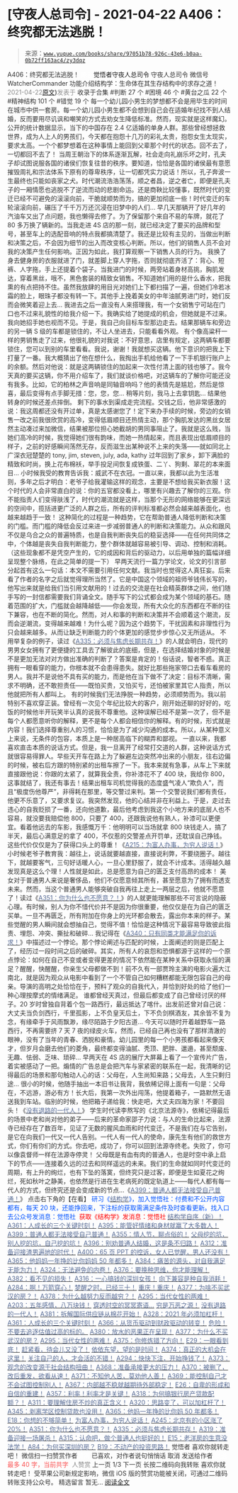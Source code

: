 # [守夜人总司令] - 2021-04-22 A406：终究都无法逃脱！

> 来源：[`www.yuque.com/books/share/97051b78-926c-43e6-b0aa-0b72ff163ac4/zy3dqz`](https://www.yuque.com/books/share/97051b78-926c-43e6-b0aa-0b72ff163ac4/zy3dqz)

<ne-p id="520f42f3293818f927861ebbd5b15da4_p_0" data-lake-id="520f42f3293818f927861ebbd5b15da4_p_0"><ne-text id="u873185f5" style="color: rgb(51, 51, 51);">A406：终究都无法逃脱！</ne-text></ne-p> <ne-p id="37d213c2a8c5d853be2cdd88e5767eb0" data-lake-id="37d213c2a8c5d853be2cdd88e5767eb0"><ne-text id="u21024fb1" ne-fontsize="12" style="color: rgb(255, 255, 255);">原创</ne-text><ne-text id="ue622718e" ne-fontsize="14">觉悟者</ne-text><ne-text id="u471e0181" ne-fontsize="14">守夜人总司令</ne-text></ne-p> <ne-p id="fca67ddd092f297aeaaca0efad5b6e55" data-lake-id="fca67ddd092f297aeaaca0efad5b6e55"><ne-text id="u1acc98cc" ne-fontsize="14" ne-bold="true" style="color: rgb(51, 51, 51);">守夜人总司令</ne-text></ne-p> <ne-p id="65e3e0d8fc82833f2b26d4b59eeca772" data-lake-id="65e3e0d8fc82833f2b26d4b59eeca772"><ne-text id="u5bf154cf" ne-fontsize="14" style="color: rgb(51, 51, 51);">微信号</ne-text><ne-text id="ue3e19795" ne-fontsize="14" style="color: rgb(51, 51, 51);">WatcherCommander</ne-text></ne-p> <ne-p id="af30bbe35516a19f94734723b46bcb1a" data-lake-id="af30bbe35516a19f94734723b46bcb1a"><ne-text id="ub55a317c" ne-fontsize="14" style="color: rgb(51, 51, 51);">功能介绍</ne-text><ne-text id="u68348884" ne-fontsize="14" style="color: rgb(51, 51, 51);">结构学：生命体在其生存结构中的求存之道！</ne-text></ne-p> <ne-p id="f3a098fcef59982e088dea21a1b4a394" data-lake-id="f3a098fcef59982e088dea21a1b4a394"><ne-text id="u6372ddd9" style="color: rgb(140, 140, 140);">2021-04-22</ne-text>[<ne-text id="ufa94e514" ne-fontsize="14">原文</ne-text>](https://mp.weixin.qq.com/s?__biz=MzAxNDk1NjI2Mw==&mid=2247486637&idx=1&sn=b039f9b804c1c7a9ff0c690b5f0f5815&chksm=9b8a2f25acfda63339e1d8f8e91d9fcb740e8140576bd6a4a23aea0d031bfc7d207455a5446d#rd))<ne-text id="u04f0f62f" ne-fontsize="14" style="color: rgb(140, 140, 140);">发表于</ne-text></ne-p> <ne-p id="525dbec68562de077e336fe59c2e9376" data-lake-id="525dbec68562de077e336fe59c2e9376"><ne-text id="u46e42d10" style="color: rgb(51, 51, 51);">收录于合集</ne-text></ne-p> <ne-p id="8c7f12666e095d8750d115d0eb31a1ee" data-lake-id="8c7f12666e095d8750d115d0eb31a1ee"><ne-text id="ue0ba1de4" style="color: rgb(51, 51, 51);">#判断 27 个</ne-text></ne-p> <ne-p id="9e7d5c15b40c733fae4f2675c0f6395b" data-lake-id="9e7d5c15b40c733fae4f2675c0f6395b"><ne-text id="u3669ff10" style="color: rgb(51, 51, 51);">#困境 46 个</ne-text></ne-p> <ne-p id="8825dc7898d8b6916a4c18535698840b" data-lake-id="8825dc7898d8b6916a4c18535698840b"><ne-text id="uef344011" style="color: rgb(51, 51, 51);">#黄台之瓜 22 个</ne-text></ne-p> <ne-p id="00f43a07b753708ebebbad29d44d24d0" data-lake-id="00f43a07b753708ebebbad29d44d24d0"><ne-text id="ua66bf9cc" style="color: rgb(51, 51, 51);">#精神结构 101 个</ne-text></ne-p> <ne-p id="c15720140148fa5a9304dde0cc65b0ec" data-lake-id="c15720140148fa5a9304dde0cc65b0ec"><ne-text id="u47a03d31" style="color: rgb(51, 51, 51);">#错觉 19 个</ne-text></ne-p> <ne-p id="12c0d44d3c14cc0e0b92c133c46d0ef2" data-lake-id="12c0d44d3c14cc0e0b92c133c46d0ef2"><ne-text id="ua9e2d3ac" style="color: rgb(51, 51, 51);">每一个幼儿园小男生的梦想都不会是用毕生的时间在城市中供一套房。每一个幼儿园小男生都不会想到自己会在适婚年纪找不到人结婚，反而要用尽讥讽和嘲笑的方式去劝女生降低标准。然而，现实就是这样魔幻。公开的统计数据显示，当下的中国存在 2.4 亿适婚的单身人群。那些曾经想拯救世界，成为人上人的男孩们，今天都在抱怨十几万的彩礼太贵，抱怨女生太现实，要求太高。一个个都梦想着在这种事情上能回到父辈那个时代的状态。回不去了，一切都回不去了！</ne-text></ne-p> <ne-p id="e6b7a217c881ed7253e35e446585419e" data-lake-id="e6b7a217c881ed7253e35e446585419e"><ne-text id="ubb3d1a51" style="color: rgb(51, 51, 51);">当周王朝治下的体系逐渐瓦解，社会走向礼崩乐坏之时，孔夫子却试图说服各国的诸侯们恢复往昔的秩序。要知道，恰恰是各国的诸侯最有意愿摧毁周礼和宗法体系下原有的尊卑秩序，让一切都凭实力说话！所以，孔子奔波一生最终也只能如丧家之犬。时代潮流浩浩荡荡，顺之者昌，逆之者亡，即便是孔夫子的一厢情愿也逃脱不了逆流而动的悲剧命运。还是商鞅比较懂事，既然时代的变迁已经不可避免的滚滚向前，干脆就顺势而为，搞的更加彻底一些！时代变迁的车轮滚滚向前，碾压了千千万万还沉浸在旧梦中的人们…</ne-text></ne-p> <ne-p id="a2c335b103c210bcc784a1386c1677df" data-lake-id="a2c335b103c210bcc784a1386c1677df"><ne-text id="u177775c2" style="color: rgb(51, 51, 51);">早几天那辆开了好几年的汽油车又出了点问题，我也懒得去修了。为了保留那个来自不易的车牌，就花了 80 多万换了辆新的。当我走进 4S 店的那一刻，就已经决定了要买的品牌和型号，甚至车上的选配音响的特点我都搞清楚了。我还是比较有主见的，当做出判断和决策之后，不会因为细节的出入而改变核心判断。所以，他们的销售人员不会对我的决策产生任何影响。正因为如此，我打算观察一下销售人员的行为。</ne-text></ne-p> <ne-p id="960839c33fa7a7731d051c6d16bf0e27" data-lake-id="960839c33fa7a7731d051c6d16bf0e27"><ne-text id="ud0c0ea56" style="color: rgb(51, 51, 51);">我换了身去健身房的衣服就进了门，就差脚上穿人字拖，否则就彻底齐活了：背心、短裤、人字拖，手上还提着个袋子。当我进门的时候，两旁站着身材高挑，胸肌发达，穿着黑丝，哦不，黑色套装的精致女销售。不知道她们用的是什么香水，把我熏的有点把持不住。虽然我放肆的用目光对她们上下都扫描了一遍，但她们冷若冰霜的脸上，眼珠子都没有转一下。其他手上挽着美女的中年油腻男进门时，她们反而会微笑着迎上去…</ne-text></ne-p> <ne-p id="e2d780b7c16d7b56d229fb58bf24c8b5" data-lake-id="e2d780b7c16d7b56d229fb58bf24c8b5"><ne-text id="u34175d45" style="color: rgb(51, 51, 51);">我进去之后一直没有人来搭理我，有一个女销售宁可站在门口也不过来礼貌性的给我介绍一下。我确实给了她提成的机会，但她就是不过来。我向她招手她也视而不见。于是，我自己向目标车型那边走去。结果那辆车和旁边的另一辆 S 级的车都是锁住的，不让人坐进去，只能看看外观。</ne-text></ne-p> <ne-p id="7852cef67bd6956f4c8e71fa5b5807de" data-lake-id="7852cef67bd6956f4c8e71fa5b5807de"><ne-text id="u575832bd" style="color: rgb(51, 51, 51);">有个像高粱秆一样的男销售走了过来，他很礼貌的对我说：不好意思，店里有规定，这两辆车都要锁住，您可以到别的车里看看。我说，谢谢！我就想买这辆。他下意识的把我上下打量了一番。我大概猜出了他在想什么，我掏出手机给他看了一下手机银行账户上的余额。然后对他说：就是这两辆锁住的加起来一次性付清上面的钱也够了。我今天真的要买这辆，你不用介绍车了，我们就谈价格吧，对这辆车的了解你可能还没有我多。比如，它的柏林之声音响是同轴音响吗？他的表情先是尴尬，然后是惊喜，最后变得有点手脚无措：您，您，您… 稍等片刻，我马上去拿钥匙… 结果他转身的时候还差点摔倒。</ne-text></ne-p> <ne-p id="a6ad65b4c48ce3f0290f7bed6ef04e35" data-lake-id="a6ad65b4c48ce3f0290f7bed6ef04e35"><ne-text id="ud5d58de3" style="color: rgb(51, 51, 51);">剩下的事水到渠成走完流程。交钱之后，他非常感激的说：我这周都还没有开过单，真是太感谢您了！定下来办手续的时候，旁边的女销售一改之前我很欣赏的高冷，变得低眉顺目还热情主动，那个胸肌发达的黑丝女居然主动凑过来加微信，结果被那位担心她截胡的男同事阻止了。我就是这么贱，当她们高冷的时候，我觉得她们很有韵味，而她一热情起来，而且表现出低眉顺目的样子，之前的好感瞬间荡然无存，反而滋生出某种说不上来的失落——就如同北上广深衣冠楚楚的 tony, jim, steven, july, ada, kathy 过年回到了家乡，卸下满脸的精致和时尚，换上花布棉袄，举手投足间恢复成铁蛋、二丫、狗剩、翠花的本来面目…</ne-text></ne-p> <ne-p id="b2e6f70c9423044807b2a5ffe7e7ceef" data-lake-id="b2e6f70c9423044807b2a5ffe7e7ceef"><ne-text id="ud18a493c" style="color: rgb(51, 51, 51);">小时候我受的教育告诉我：威武不在衣冠。一直以来，我都以此为生活准则，多年之后才明白：老爷子给我灌输这样的观念，主要是不想给我买新衣服！这个时代的人会非常直白的说：你的五官都没看上，哪里有兴趣去了解你的三观。</ne-text><ne-text id="u50ce8fb6" ne-bold="true" style="color: rgb(51, 51, 51);">你不能指责人们变得肤浅了，时代的潮流就是这样，当那个无形的网络能够在更深远的空间中，揽括进更广泛的人群之后，所有的评判标准都必然会越来越表面化，也越来越趋于一致！</ne-text></ne-p> <ne-p id="b6056fd28aa52a23ffb1349b93630347" data-lake-id="b6056fd28aa52a23ffb1349b93630347"><ne-text id="u27a99f8d" style="color: rgb(51, 51, 51);">这种简化的过程是一种趋势，它在帮助普通人降低判断和决策的门槛。而门槛的降低会反过来进一步减弱普通人的判断和决策能力。从众和跟风不仅是乌合之众的普遍特质，也是自我判断丧失后的稳妥选择——在任何共同体之中，个体越是丧失自我判断能力，整个群体就越容易被引导、调动、控制和消耗。（这些现象都不是凭空产生的，它的成因和背后的驱动力，以后用单独的篇幅详细呈现整个脉络，在此之简单的提一下）</ne-text></ne-p> <ne-p id="e44f390199b510537b89fd00fc9c94d5" data-lake-id="e44f390199b510537b89fd00fc9c94d5"><ne-text id="u804bce4b" style="color: rgb(51, 51, 51);">早两天流行一篇力学论文，论文的引言部分起首有这么一句话：本文不需要引用任何文献。我当时也觉得这人真狂妄。后来看了作者的名字之后就觉得理所当然了。它是中国这个领域的祖师爷钱伟长写的，他写出来就是给我们当引用文献用的！过去的交流是在社会精英群体之间，他们随手写的一封信都需要我们背诵全文。随手写下的公式都会成为某个领域的基石。随着范围的扩大，门槛就会越降越低——你会发现，所有大众化的东西都在不断的往下兼容，也在不断的简化。然而，对人和事的判断和决策并不会顺着这个潮流，反而会逆潮流，变得越来越难！为什么呢？因为这个趋势下，干扰因素和非理性行为只会越来越多。从而让缺乏判断能力的个体更加的感觉步步惊心又无所适从。</ne-text></ne-p> <ne-p id="694a65707e2139cb8ede3528433f53a0" data-lake-id="694a65707e2139cb8ede3528433f53a0"><ne-text id="uf3ee9204" style="color: rgb(51, 51, 51);">不用举复杂的例子，读过《</ne-text>[<ne-text id="uf89baf3b" style="color: rgb(87, 107, 149);">A335：必须与焦虑长期共存！</ne-text>](http://mp.weixin.qq.com/s?__biz=MzAxNDk1NjI2Mw==&mid=2247486374&idx=1&sn=4fe65f98dbb12715942c17d88881d35c&chksm=9b8a282eacfda13800233a59e482c8d0a3ccd8215fe1838fd7aacd5834824282dc11af377582&scene=21#wechat_redirect)<ne-text id="u3cc2f016" style="color: rgb(51, 51, 51);">》的人就会明白，</ne-text><ne-text id="u7651d7db" ne-bold="true" style="color: rgb(51, 51, 51);">现代的男男女女拥有了更便捷的工具去了解彼此的底细，但是，在选择结婚对象的时候是不是更加无法对对方做出准确的判断了？答案是肯定的！俗话说，智者不惑。真正拥有一眼看穿的能力，你根本就不会患得患失。</ne-text><ne-text id="ub9f3fb47" style="color: rgb(51, 51, 51);">就好比那些拖家带口去看车看房的男人。我并不是说他不具有买的能力，而是他在当下做不了决定：目标不清晰，需求不明确，还不敢担责任——既怕买贵，又怕买亏，还怕被家里其它人指责，所以他就把所有人都叫上。</ne-text></ne-p> <ne-p id="d88f7c74d78b0682f47e60956d01a5df" data-lake-id="d88f7c74d78b0682f47e60956d01a5df"><ne-text id="u7a7d4c68" style="color: rgb(51, 51, 51);">有的时候我们无法挣脱一种趋势，必须顺势而为。我以前特别不喜欢穿正装。曾经有一次见个年纪比较大的客户，刚开始还聊的好好的，吃饭的时候他半开玩笑半认真的说我不尊重他。这种误解已经不是第一次了，但不是每个人都愿意听你的解释，更不是每个人都会相信你的解释。</ne-text><ne-text id="u416bfaad" ne-bold="true" style="color: rgb(51, 51, 51);">有的时候，形式就是内容！我们选择尊重别人的习惯，恰恰是为了减少沟通的成本。所以，从某种意义上来说，无条件的包容，本质上是一种居高临下的糊弄和鄙视。</ne-text></ne-p> <ne-p id="a1df7ead0de0d711ea7dcb66ee838452" data-lake-id="a1df7ead0de0d711ea7dcb66ee838452"><ne-text id="u7b9dd282" style="color: rgb(51, 51, 51);">一直以来，我都喜欢直击本质的说话方式。但是，我一旦离开了经常打交道的人群，这种说话方式就很容易得罪人。早些天开车在路上为了躲避左边突然冲出来的小朋友，往右边偏的时候，被右后方跟的特别紧的出租车擦了一下。我本来就有急事，从车上下来就直接跟他说：你跟的太紧了，就算我全责，你补漆花不了 400 块，我给你 800，这事就结了，我还有事去！结果出租车司机觉得我的态度盛气凌人“欺负人”，而且“极度伤他尊严”，非得耗在那里，等交警过来判。第一个交警说我们都有责任，他更不乐意了，又要求复议。我突然发现，他的心结并非在利益上。于是，走过去违心的自我贬损了一番，还向他道歉，最后他考虑到我这个小地方来的底层人也不容易，就没要我赔偿他 800，只要了 400，还跟我说他有熟人，补漆可以更便宜。看着他远去的车影，我感慨万千：他明明可以当场就拿 800 块钱走人，搞了半天，最后心满意足的拿了 400，不仅惹的交警差点开罚单，还耽误自己挣钱。这些代价仅仅是为了获得口头上的尊重！《</ne-text>[<ne-text id="ud3e1f487" style="color: rgb(87, 107, 149);">A215：为富人办事，为穷人说话！</ne-text>](http://mp.weixin.qq.com/s?__biz=MzAxNDk1NjI2Mw==&mid=2247485551&idx=1&sn=73c6eccb8f9f841ae33bef7f3f4abbcc&chksm=9b8a2be7acfda2f182b69d83448189f4db97be5e35acefbf86f8e6b1e3f0646838e968f871a0&scene=21#wechat_redirect)<ne-text id="u937a32dd" style="color: rgb(51, 51, 51);">》</ne-text></ne-p> <ne-p id="41c133adf02c4819899bc62153198948" data-lake-id="41c133adf02c4819899bc62153198948"><ne-text id="u5ac5aa03" style="color: rgb(51, 51, 51);">小时候老爷子教育我：越往上，说话就要越直接，直接说利弊，不要绕圈子。越往下，就越要客气，三句好话暖人心，一旦心里舒服了，就会不计成本。活得越久越发现真是这么个理！</ne-text><ne-text id="u49dd5991" ne-bold="true" style="color: rgb(51, 51, 51);">人性就是如此，总是愿意为自己的匮乏支付高昂的成本！</ne-text></ne-p> <ne-p id="52e8026767b07fb9934e29a8b9912529" data-lake-id="52e8026767b07fb9934e29a8b9912529"><ne-text id="uc16d1346" style="color: rgb(51, 51, 51);">美女对于普通男人来说是奢侈品，他们不仅愿意倾其所有，甚至愿意为了拥有而透支未来。然而，当这个普通男人能够突破自我再往上走上一两层之后，他就不愿意了！读过《</ne-text>[<ne-text id="uad774bb3" style="color: rgb(87, 107, 149);">A351：你为什么也不愿意？！</ne-text>](http://mp.weixin.qq.com/s?__biz=MzIzMDYwOTM0Mg==&mid=2247485242&idx=1&sn=f4a01a5936322120b0b158f225bc78de&chksm=e8b19febdfc616fd2eb1558a3b7c748ecc497a3af00aec5b5c5ca8042cc52eb7d0af7befa399&scene=21#wechat_redirect)<ne-text id="ua829f978" style="color: rgb(51, 51, 51);">》的人就更能理解那些不可言说的隐蔽心理。</ne-text><ne-text id="u387b849e" ne-bold="true" style="color: rgb(51, 51, 51);">有时候，别人为你不惜代价并不是因为你很重要，他仅仅是在为自己的匮乏买单。</ne-text><ne-text id="u36ec8ccb" style="color: rgb(51, 51, 51);">一旦不再匮乏，所有附加在你身上的光环都会散去，露出你本来的样子。某些觉醒的男人瞬间就会想抽自己，觉得不值！恰恰是这种情况下最容易导致彼此指责、埋怨、冲突、撕扯和破碎…</ne-text></ne-p> <ne-p id="1105a56a3c85700785377b5a334ae3aa" data-lake-id="1105a56a3c85700785377b5a334ae3aa"><ne-text id="u7202e372" style="color: rgb(51, 51, 51);">我记得在《</ne-text>[<ne-text id="u1b2d8165" style="color: rgb(87, 107, 149);">A340：只有同类才能满足你的诉求！</ne-text>](http://mp.weixin.qq.com/s?__biz=MzAxNDk1NjI2Mw==&mid=2247486392&idx=1&sn=489fb81bde8fc978f8c685be9916b4f1&chksm=9b8a2830acfda126c1fb3b9388cdba8194ee96e815d1508fb6d2a6c2b8ced92312d4952898e4&scene=21#wechat_redirect)<ne-text id="ufd26b7ce" style="color: rgb(51, 51, 51);">》中描述过一个悖论。那个悖论阐述与匹配的时候，上面阐述的则是匹配上了，经历过一段时间之后的破碎。其实，所有人的哀怨和恐惧都源于这样的一个原点悖论：如何在自己不变或者变得更差的情况下依然能在某种关系中获取永恒的满足？醒醒，快醒醒，你亲生父母都做不到！前不久有一部贾玲主演的电影火遍大江南北，就是因为观众从电影中看到了一个不管自己如何糟糕都能无限包容自己的母亲。导演的高明之处恰恰在于，预料了观众的自我代入，并恰到好处的给了他们一种心理按摩式的情绪满足。</ne-text></ne-p> <ne-p id="fe57d298a056066f9783a31258c047b6" data-lake-id="fe57d298a056066f9783a31258c047b6"><ne-text id="ue0eaa726" style="color: rgb(51, 51, 51);">谁都曾经天真过，但最后都变成了自己曾经讨厌的样子。20 岁时曾独自背着个包一路西行，最远抵达了喀什。出发前还曾对自己说：大丈夫当负剑西行，千里孤影，上不负皇天后土，下不负剑棋酒友，其余皆不复为念，有缘牵手于风雨飘渺，缘尽陌路于夕阳古道… 今天可以随时开着越野车一路西行，不再需要挤 7 天 7 夜的绿皮火车，然而，已经自己再也没有了那样清澈的眼神，没有了当年的青春、洒脱和豪情。幼儿园里的每一个小男孩都看起来像天才，但岁月会磨去他们的菱角，最终都变得油腻、秃顶、肥胖、邋遢，甚至颓废、无趣、怯弱、乏味、琐碎…</ne-text></ne-p> <ne-p id="0fea13502ae8141c60c6e9db7550c568" data-lake-id="0fea13502ae8141c60c6e9db7550c568"><ne-text id="u29ed6f0a" style="color: rgb(51, 51, 51);">早两天在 4S 店的展厅大屏幕上看了一个宣传片广告，着实被感动了一把。煽情的广告总是会把汽车与家紧密的联系在一起，我清晰的记得最后的场景和那句触动人心的话：父母在，人生尚知来路；父母去，人生只剩归途…</ne-text></ne-p> <ne-p id="bcb4b06d6b57f7bcfabead93e3cc69d3" data-lake-id="bcb4b06d6b57f7bcfabead93e3cc69d3"><ne-text id="u0cf992e7" style="color: rgb(51, 51, 51);">很小的时候，他随手抽出一本旧书让我背，我依稀记得上面有一句是：父母在，不远游，游必有方！长大后，我第一次外出闯荡，他提着箱子，一路默然无语送我到车站。临别的时候，他把箱子递给我：快走吧，大丈夫四海为家！不要回头！《</ne-text>[<ne-text id="u89460f3f" style="color: rgb(87, 107, 149);">没有退路的一代人！</ne-text>](http://mp.weixin.qq.com/s?__biz=MzAxNDk1NjI2Mw==&mid=2247486533&idx=1&sn=a0d5cce0656aad467148e0642eb85a00&chksm=9b8a2fcdacfda6db79857186e953a089baf1fb678b2b071cf101c5a26e7fb9768474c94243ca&scene=21#wechat_redirect)<ne-text id="ud4a58c5f" style="color: rgb(51, 51, 51);">》</ne-text></ne-p> <ne-p id="63e3752d0b096c2fd6e2cc0d80353721" data-lake-id="63e3752d0b096c2fd6e2cc0d80353721"><ne-text id="u4d9a6b25" style="color: rgb(51, 51, 51);">学生时代读李熬写的《北京法源寺》，依稀记得最后的场景中老和尚对他的弟子——后来的革命家邵子力说：与人的生命比起来，法源寺已经存在了数百年，见证了无数的腥风血雨和时代变迁，不是我们在与它告别，是它在向我们一代又一代人告别。一代人有一代人的使命，康先生有他们的救世方式，你们有你们的方式。你去吧，成功了，你可以回到法源寺终老。失败了，你可以像袁督师一样在法源寺停灵！</ne-text></ne-p> <ne-p id="a527414a290ec33feb5583564ceb3da4" data-lake-id="a527414a290ec33feb5583564ceb3da4"><ne-text id="u6077ddcd" style="color: rgb(51, 51, 51);">父母既是有血有肉的普通人，也是时空中承上启下的节点——连接着久远的过去和同样遥远的未来。我们的生命就如同时代变迁的周期，有上升的绚烂，也有下坠的落寞，但终究只是过客，即便是生如夏花之绚烂，死如秋叶之静美，也依然是行进在生老病死的既定轨道上——每代人都有每一代人的方式，但终究还是会变成新的节点…《</ne-text>[<ne-text id="ud0b39270" style="color: rgb(87, 107, 149);">A399：普通人都无法接受自己普通！</ne-text>](http://mp.weixin.qq.com/s?__biz=MzIzMDYwOTM0Mg==&mid=2247485532&idx=1&sn=d2766bad0b8aa0bd62dec3e5683962d6&chksm=e8b1908ddfc6199b207488a06e91893fba88232ed95b68b39be4b4e37f7f64da36ec946c17d7&scene=21#wechat_redirect)<ne-text id="u2b537cc5" style="color: rgb(51, 51, 51);">》</ne-text></ne-p> <ne-p id="4319eb8a65318d828b14f5288b47c13d" data-lake-id="4319eb8a65318d828b14f5288b47c13d"><ne-text id="ufbc5530b" style="color: rgb(51, 51, 51);">点击右下角的【在看】</ne-text></ne-p> <ne-p id="c0548acf1b0dbb40b75e532c5441ae9f" data-lake-id="c0548acf1b0dbb40b75e532c5441ae9f"><ne-text id="u58b35e07" ne-bold="true" style="color: rgb(0, 82, 255);">研习《</ne-text>[<ne-text id="uf9358bc0" ne-bold="true" style="color: rgb(87, 107, 149);">结构学</ne-text>](https://mp.weixin.qq.com/mp/appmsgalbum?action=getalbum&album_id=1318317199878225920&__biz=MzAxNDk1NjI2Mw==#wechat_redirect)<ne-text id="u1cf5bb77" ne-bold="true" style="color: rgb(0, 82, 255);">》，加入觉悟社：付费和不公开内容都有，每天 20 块，还能挣回来，下注标的获取需满足条件及时查看更新。</ne-text><ne-text id="uc0bc13c7" style="color: rgb(0, 82, 255);">找入口去公众号发消息：觉悟社 </ne-text></ne-p> <ne-p id="f99016573d8e282e9de8bdaefa23b6df" data-lake-id="f99016573d8e282e9de8bdaefa23b6df"><ne-text id="ud56e2026" style="color: rgb(255, 0, 0);">获取《结构学》发消息</ne-text><ne-text id="u34f4de7f" ne-bold="true" style="color: rgb(255, 0, 0);">：觉悟社</ne-text></ne-p>  <ne-p id="a47105a0610611b4b21e173bafbfe2c6" data-lake-id="a47105a0610611b4b21e173bafbfe2c6"><ne-card data-card-name="image" data-card-type="inline" id="dlj6b" data-event-boundary="card" style="color: rgb(51, 51, 51);"><ne-p id="8bc4c834c37c464dc82913d1692cf498" data-lake-id="8bc4c834c37c464dc82913d1692cf498">[<ne-text id="u5385ad58" ne-bold="true" style="color: rgb(87, 107, 149);">结构学自序（新）！</ne-text>](http://mp.weixin.qq.com/s?__biz=MzIzMDYwOTM0Mg==&mid=2247485283&idx=1&sn=aa2b8554b8e5040f8f959636feaa06a3&chksm=e8b19fb2dfc616a430aa381b8da0815311244e694a69809cd92d0602ac34cfe5f1f419b3745e&scene=21#wechat_redirect)</ne-p> <ne-p id="a297a5d1d224d232246c89e3fa9ad84a" data-lake-id="a297a5d1d224d232246c89e3fa9ad84a">[<ne-text id="u9df2deca" ne-bold="true" style="color: rgb(87, 107, 149);">A361：人成长的三个关键时刻！</ne-text>](http://mp.weixin.qq.com/s?__biz=MzAxNDk1NjI2Mw==&mid=2247486472&idx=1&sn=8b46d73659ff81e3d7bd544e1718a94f&chksm=9b8a2f80acfda69601b059cb0180f8841eda098200c32c84ad6430bb8fbe33a9021fa7890344&scene=21#wechat_redirect)</ne-p> <ne-p id="4633b8c220e0c7420c6c1d4b22ba5874" data-lake-id="4633b8c220e0c7420c6c1d4b22ba5874">[<ne-text id="u78af1032" style="color: rgb(87, 107, 149);">A395：能管好情绪和身材就赢了大多数人！</ne-text>](http://mp.weixin.qq.com/s?__biz=MzIzMDYwOTM0Mg==&mid=2247485513&idx=1&sn=1d5d250c1e4db7d1b6d3072e559b4426&chksm=e8b19098dfc6198e415af60c0ba7dfa61e698a502a658c26205b2289bbd2e33502a77154c9a8&scene=21#wechat_redirect)</ne-p> <ne-p id="77cc48139f4846c54cd3aa45aa803a38" data-lake-id="77cc48139f4846c54cd3aa45aa803a38">[<ne-text id="u8da1fb2c" ne-bold="true" style="color: rgb(87, 107, 149);">A399：普通人都无法接受自己普通！</ne-text>](http://mp.weixin.qq.com/s?__biz=MzIzMDYwOTM0Mg==&mid=2247485532&idx=1&sn=d2766bad0b8aa0bd62dec3e5683962d6&chksm=e8b1908ddfc6199b207488a06e91893fba88232ed95b68b39be4b4e37f7f64da36ec946c17d7&scene=21#wechat_redirect)</ne-p> <ne-p id="965e8af45ccd35dbeeb8b5ea62f3a8df" data-lake-id="965e8af45ccd35dbeeb8b5ea62f3a8df">[<ne-text id="u27e21e19" ne-bold="true" style="color: rgb(87, 107, 149);">A355：情人节，聊点俗的！</ne-text>](http://mp.weixin.qq.com/s?__biz=MzAxNDk1NjI2Mw==&mid=2247486442&idx=1&sn=2ed76ec8cb69dfe51023fb4f426eeb51&chksm=9b8a2862acfda17469215d16d6bfa7210211dfb0cf4418774fc0ea014de0f6184c9b01b82f70&scene=21#wechat_redirect)</ne-p> <ne-p id="253b18dd27e3ea02e7044d30ff26aee9" data-lake-id="253b18dd27e3ea02e7044d30ff26aee9">[<ne-text id="u4aaae711" ne-bold="true" style="color: rgb(87, 107, 149);">父母挖的坑，别人挖的坑，自己挖的坑！</ne-text>](http://mp.weixin.qq.com/s?__biz=MzAxNDk1NjI2Mw==&mid=2247486426&idx=1&sn=8707934ad2fe2f8017d6b7810fd61c17&chksm=9b8a2852acfda1441fded7bab2456dd2493073ad3e5d541e1080d1739879b86c25a3a61df79a&scene=21#wechat_redirect)</ne-p> <ne-p id="3e33ea95b5ca6318b974f7682c3d3b19" data-lake-id="3e33ea95b5ca6318b974f7682c3d3b19">[<ne-text id="u66052ace" style="color: rgb(87, 107, 149);">A396：别劝普通人结婚，这是条不归路！</ne-text>](http://mp.weixin.qq.com/s?__biz=MzIzMDYwOTM0Mg==&mid=2247485522&idx=1&sn=1ca0fbcf611840709338762d9b0740ad&chksm=e8b19083dfc61995e3d3342df95fafc121489a87589d719130dd832142d3680bd4ee07ad2d44&scene=21#wechat_redirect)</ne-p> <ne-p id="669527c7a25166ef6bda8f1f338a2190" data-lake-id="669527c7a25166ef6bda8f1f338a2190">[<ne-text id="ub60c9d94" style="color: rgb(87, 107, 149);">A312：准备迎接渣男遍地的时代！</ne-text>](http://mp.weixin.qq.com/s?__biz=MzAxNDk1NjI2Mw==&mid=2247486258&idx=1&sn=b0520193c2edddabe9eea73a102f0455&chksm=9b8a28baacfda1ac0e54d4268851a8be02c935fd7006b3d527d27be12be8db176322294894dc&scene=21#wechat_redirect)</ne-p> <ne-p id="247c2925f3e91bad8d55a3302afe7709" data-lake-id="247c2925f3e91bad8d55a3302afe7709">[<ne-text id="u6d7f6054" style="color: rgb(87, 107, 149);">A400：65 页 PPT 的控诉，女人已觉醒，男人还没有！</ne-text>](http://mp.weixin.qq.com/s?__biz=MzAxNDk1NjI2Mw==&mid=2247486616&idx=1&sn=137b4c0331b70800453c348e696ddc0e&chksm=9b8a2f10acfda6062c41e5bd66c3df597325b7278638f7c392e1d4420ac031894b3f4fae7d3f&scene=21#wechat_redirect)</ne-p> <ne-p id="cd5fa8a3211f1b445dd391aac912227a" data-lake-id="cd5fa8a3211f1b445dd391aac912227a">[<ne-text id="u43f62708" style="color: rgb(87, 107, 149);">A365：他妈妈一年挣的比你妈妈 50 年都多！</ne-text>](http://mp.weixin.qq.com/s?__biz=MzIzMDYwOTM0Mg==&mid=2247485336&idx=1&sn=2fba7786d5102be1d639bfdd138185db&chksm=e8b19f49dfc6165f4a1e07062ca1414d977f1a6c15d797233e36f7dec3b27c28b0ed72667f5f&scene=21#wechat_redirect)</ne-p> <ne-p id="5229ceb53d73d046dd27be30654687cf" data-lake-id="5229ceb53d73d046dd27be30654687cf">[<ne-text id="ue76b5b69" style="color: rgb(87, 107, 149);">A384：痛苦的源头，对自我满足无能为力！</ne-text>](http://mp.weixin.qq.com/s?__biz=MzIzMDYwOTM0Mg==&mid=2247485456&idx=1&sn=68f53a8afad59347555fb2a7f0383953&chksm=e8b190c1dfc619d73e1eea34e84940f31dd3d1e9b21c248da1ee705337e5225f583a20145cf2&scene=21#wechat_redirect)</ne-p> <ne-p id="7d21e494a5c8d7bc8b6433fd47c4955d" data-lake-id="7d21e494a5c8d7bc8b6433fd47c4955d">[<ne-text id="u65c74a39" style="color: rgb(87, 107, 149);">A324：无法避免的内卷！</ne-text>](http://mp.weixin.qq.com/s?__biz=MzAxNDk1NjI2Mw==&mid=2247486351&idx=1&sn=416223e7bbe181ac9d64767f073152d1&chksm=9b8a2807acfda11139d7bb034b96551e34563b5f21310b05ac2aa8808c12fb592aedd4ee3bf5&scene=21#wechat_redirect)</ne-p> <ne-p id="2fb91bec38e7c3be3f83e8da2dafb843" data-lake-id="2fb91bec38e7c3be3f83e8da2dafb843">[<ne-text id="uebd79539" style="color: rgb(87, 107, 149);">A376：要换种思维，你才能理解！</ne-text>](http://mp.weixin.qq.com/s?__biz=MzAxNDk1NjI2Mw==&mid=2247486529&idx=1&sn=3a50ada30a5ae0448d686c6a0c809919&chksm=9b8a2fc9acfda6df5e9243deb6e9df9a7cc0912eabd0a9c00322d42ed4c25c2daedc8de6b6ca&scene=21#wechat_redirect)</ne-p> <ne-p id="dfbb5ac6a48d7ac26d2467a29fc78972" data-lake-id="dfbb5ac6a48d7ac26d2467a29fc78972">[<ne-text id="u248d5574" style="color: rgb(87, 107, 149);">A382：看不见的损失！</ne-text>](http://mp.weixin.qq.com/s?__biz=MzAxNDk1NjI2Mw==&mid=2247486560&idx=1&sn=32a2548c8ef5a4bc2936615e17cc3f83&chksm=9b8a2fe8acfda6feca92a490f8411e2eb0f4c21a7b0a9bf5923049d1c1b0a8eda718c4939bb8&scene=21#wechat_redirect)</ne-p> <ne-p id="ce41970a78bb8cf93ed0c6adbecd0925" data-lake-id="ce41970a78bb8cf93ed0c6adbecd0925">[<ne-text id="uaf587a2b" style="color: rgb(87, 107, 149);">A316：一心搞钱的深圳女孩！</ne-text>](http://mp.weixin.qq.com/s?__biz=MzAxNDk1NjI2Mw==&mid=2247486289&idx=1&sn=9504efb0a54b228c61c928794417eaef&chksm=9b8a28d9acfda1cf65ca57c386f1c0a90c457c01d6d1f2ba222e38c2059ca3eb07c94252721f&scene=21#wechat_redirect)</ne-p> <ne-p id="504bf9ab450a66a1fe6ca5da41ea1133" data-lake-id="504bf9ab450a66a1fe6ca5da41ea1133">[<ne-text id="u19a2f404" style="color: rgb(87, 107, 149);">向下兼容是种自我消耗！</ne-text>](http://mp.weixin.qq.com/s?__biz=MzAxNDk1NjI2Mw==&mid=2247486535&idx=1&sn=e87304f3a33f1cd0425186362901eb04&chksm=9b8a2fcfacfda6d92af7f3b026ef129368c01361e40f2db3be32500a1e68fb99f1f35ec22a6b&scene=21#wechat_redirect)</ne-p> <ne-p id="e58cf48ef1e9dd0edc82eea74ead8144" data-lake-id="e58cf48ef1e9dd0edc82eea74ead8144">[<ne-text id="udb65c854" ne-bold="true" style="color: rgb(87, 107, 149);">A284：啊！万箭穿心！</ne-text>](http://mp.weixin.qq.com/s?__biz=MzAxNDk1NjI2Mw==&mid=2247486135&idx=1&sn=e950149b9b9147e9199cfc6093605950&chksm=9b8a293facfda029419b911d4b4fa91c73bbaf695b206df2cf15124d843f4bf4b80673baa394&scene=21#wechat_redirect)</ne-p> <ne-p id="fe4133120e1198d1847958e9e2edb4bf" data-lake-id="fe4133120e1198d1847958e9e2edb4bf">[<ne-text id="uf586fda7" ne-bold="true" style="color: rgb(87, 107, 149);">梦醒之时，已经三十！</ne-text>](http://mp.weixin.qq.com/s?__biz=MzIzMDYwOTM0Mg==&mid=2247484378&idx=1&sn=e3a058584a13d7a5267315113964280d&chksm=e8b19b0bdfc6121df4af4b77d2d826fd0f4132ccfdee48132ce8cf86eb1ba45b898be83d1dc7&scene=21#wechat_redirect)</ne-p> <ne-p id="20119435ec73d1ec449ff55319ee2e3b" data-lake-id="20119435ec73d1ec449ff55319ee2e3b">[<ne-text id="u953909ed" style="color: rgb(87, 107, 149);">重庆！重庆！</ne-text>](http://mp.weixin.qq.com/s?__biz=MzAxNDk1NjI2Mw==&mid=2247485354&idx=1&sn=331128611c478feede60317e963239a5&chksm=9b8a2422acfdad3448a9bcc0f9745f4367028e8a9b0a307f7c01c2690c398560a4be5e43492c&scene=21#wechat_redirect)</ne-p> <ne-p id="cf4d02ad533307a40e183589c6d199b5" data-lake-id="cf4d02ad533307a40e183589c6d199b5">[<ne-text id="u877dd94d" style="color: rgb(87, 107, 149);">A377：为啥不买武汉的房？！</ne-text>](http://mp.weixin.qq.com/s?__biz=MzAxNDk1NjI2Mw==&mid=2247486527&idx=1&sn=28948ae13ca2f125574b30f246b39b10&chksm=9b8a2fb7acfda6a1883e8f58efff8bc2a3f9f36a6bba3955a5f7429508c58f4c72aa397ad9a1&scene=21#wechat_redirect)</ne-p> <ne-p id="f273159461be5ebd2fbe7854f74a8048" data-lake-id="f273159461be5ebd2fbe7854f74a8048">[<ne-text id="uf6b9b23d" style="color: rgb(87, 107, 149);">A378：为什么越努力反而越穷？！</ne-text>](http://mp.weixin.qq.com/s?__biz=MzAxNDk1NjI2Mw==&mid=2247486540&idx=1&sn=f82efdcef4296495fc8273b7ae62dc00&chksm=9b8a2fc4acfda6d2f4168b8567609a3cd2f6ff99c63dc3db08098e35df57148cf721bfe64cef&scene=21#wechat_redirect)</ne-p> <ne-p id="77bc750a41626fb3b3577c558ac0248c" data-lake-id="77bc750a41626fb3b3577c558ac0248c">[<ne-text id="ue7aca44d" style="color: rgb(87, 107, 149);">A295：当代女性的两难！</ne-text>](http://mp.weixin.qq.com/s?__biz=MzIzMDYwOTM0Mg==&mid=2247484854&idx=1&sn=6851afe306f7b89d23728018ea32b7f2&chksm=e8b19d67dfc61471955b15021ac11c5fff9f1607977e9df1bd2bbfabc2deb3dea5c98e369c55&scene=21#wechat_redirect)</ne-p> <ne-p id="3f5fa4a369a291af1a1072ec502cda8f" data-lake-id="3f5fa4a369a291af1a1072ec502cda8f">[<ne-text id="u67f7f4c2" style="color: rgb(87, 107, 149);">A203：五年感情，八万块钱！</ne-text>](http://mp.weixin.qq.com/s?__biz=MzAxNDk1NjI2Mw==&mid=2247485410&idx=1&sn=4edf677777e1136200b35d16948b7160&chksm=9b8a246aacfdad7c0003cff660d92517dfdc8f2f5860eca578880054c2be321043ab898f9f9b&scene=21#wechat_redirect)</ne-p> <ne-p id="414287ca803076135d48b0da30a4f5cf" data-lake-id="414287ca803076135d48b0da30a4f5cf">[<ne-text id="u53c2a334" ne-bold="true" style="color: rgb(87, 107, 149);">穿透时空的冥冥寄语…</ne-text>](http://mp.weixin.qq.com/s?__biz=MzAxNDk1NjI2Mw==&mid=2247486502&idx=1&sn=a52a69e4b201b6692fab0720ae6f95bf&chksm=9b8a2faeacfda6b8f6386fffb3bb4396c2ad5702534b7a870c48c1cc4815737f9b61c70c1d08&scene=21#wechat_redirect)</ne-p> <ne-p id="703f98e4d11e53dde96ad661ee9fc6dc" data-lake-id="703f98e4d11e53dde96ad661ee9fc6dc">[<ne-text id="u5cfc625e" style="color: rgb(87, 107, 149);">穷是万恶之源！</ne-text>](http://mp.weixin.qq.com/s?__biz=MzAxNDk1NjI2Mw==&mid=2247483823&idx=1&sn=e54ebe9891b302dc0bf1815c76ccf8b7&chksm=9b8a2227acfdab31a05e273addd9159d4b8263d58d3c58bf214841c8189157519719c3427306&scene=21#wechat_redirect)</ne-p> <ne-p id="e80de07ce216723eb6d5a45802ea2de8" data-lake-id="e80de07ce216723eb6d5a45802ea2de8">[<ne-text id="u724cfe83" style="color: rgb(87, 107, 149);">没有退路的一代人！</ne-text>](http://mp.weixin.qq.com/s?__biz=MzAxNDk1NjI2Mw==&mid=2247486533&idx=1&sn=a0d5cce0656aad467148e0642eb85a00&chksm=9b8a2fcdacfda6db79857186e953a089baf1fb678b2b071cf101c5a26e7fb9768474c94243ca&scene=21#wechat_redirect)</ne-p> <ne-p id="4e6057edf5deebc3141a413583a1471f" data-lake-id="4e6057edf5deebc3141a413583a1471f">[<ne-text id="u4297ded4" ne-bold="true" style="color: rgb(87, 107, 149);">A381：拆解国际供应链从棉花开始！</ne-text>](http://mp.weixin.qq.com/s?__biz=MzIzMDYwOTM0Mg==&mid=2247485444&idx=1&sn=f3b60a702d60519ed128bf4c2f674e57&chksm=e8b190d5dfc619c3668a7dc59f49fd351f54d38999f2b220342efce24cc70f8ac68dbd029bf7&scene=21#wechat_redirect)</ne-p> <ne-p id="92faf7abe962d26f4d1053b7fcde2935" data-lake-id="92faf7abe962d26f4d1053b7fcde2935">[<ne-text id="uaf30bcc9" ne-bold="true" style="color: rgb(87, 107, 149);">A328：2021 年必须加杠杆！</ne-text>](http://mp.weixin.qq.com/s?__biz=MzIzMDYwOTM0Mg==&mid=2247485087&idx=1&sn=24d72f6a71bddb8954a03be5db246538&chksm=e8b19e4edfc617587a8ae645885a89ab8c3c6f67730a026d9c7c9a94ab3051ca480302147fc0&scene=21#wechat_redirect)</ne-p> <ne-p id="d4e21af7c1547fab0fc343a27e7556c8" data-lake-id="d4e21af7c1547fab0fc343a27e7556c8">[<ne-text id="uba826309" ne-bold="true" style="color: rgb(87, 107, 149);">A361：人成长的三个关键时刻！</ne-text>](http://mp.weixin.qq.com/s?__biz=MzAxNDk1NjI2Mw==&mid=2247486472&idx=1&sn=8b46d73659ff81e3d7bd544e1718a94f&chksm=9b8a2f80acfda69601b059cb0180f8841eda098200c32c84ad6430bb8fbe33a9021fa7890344&scene=21#wechat_redirect)</ne-p> <ne-p id="6bad79337e0bd5bdba4f699b5c1cddb5" data-lake-id="6bad79337e0bd5bdba4f699b5c1cddb5">[<ne-text id="uee36a22e" ne-bold="true" style="color: rgb(87, 107, 149);">A366：从货币驱动到财政驱动的转变！</ne-text>](http://mp.weixin.qq.com/s?__biz=MzIzMDYwOTM0Mg==&mid=2247485347&idx=1&sn=a916df57ddc7230366719fbecc6c1704&chksm=e8b19f72dfc61664fd99844bfe3ffffb5d6f088807c84d99f11ddbc7410b2eed67bc4c615d53&scene=21#wechat_redirect)</ne-p> <ne-p id="1d1633da699701c8c2413b852c0ac18a" data-lake-id="1d1633da699701c8c2413b852c0ac18a">[<ne-text id="u22c23326" ne-bold="true" style="color: rgb(87, 107, 149);">危险！不要去追逐估值过高的标的。</ne-text>](http://mp.weixin.qq.com/s?__biz=MzAxNDk1NjI2Mw==&mid=2247486489&idx=1&sn=d1e603c1c20c27049b46c5ce295f7347&chksm=9b8a2f91acfda6876aae54b78c58d06602814a14ad02e895d60e08fa72de1dca5ca00651ad38&scene=21#wechat_redirect)</ne-p> <ne-p id="f36e9681a1356e003e7b014aeeef232f" data-lake-id="f36e9681a1356e003e7b014aeeef232f">[<ne-text id="u6a5aaa8b" ne-bold="true" style="color: rgb(87, 107, 149);">A380：放水的恶果正在呈现！</ne-text>](http://mp.weixin.qq.com/s?__biz=MzIzMDYwOTM0Mg==&mid=2247485439&idx=1&sn=ac38b6b9a75bc89cfdaf4be29f5827b3&chksm=e8b19f2edfc616384c2a0179fc8079729f91a05e0bc3b2c562b53a4863369efb313802f0c1ae&scene=21#wechat_redirect)</ne-p> <ne-p id="ebf7441e3b41789bbc8d8b861e14279b" data-lake-id="ebf7441e3b41789bbc8d8b861e14279b">[<ne-text id="u7e9ca288" ne-bold="true" style="color: rgb(87, 107, 149);">A377：为什么不买武汉的房？</ne-text>](http://mp.weixin.qq.com/s?__biz=MzIzMDYwOTM0Mg==&mid=2247485413&idx=1&sn=1f3339540496eb9e5ea109d8530f29dc&chksm=e8b19f34dfc6162225a694c1c2443d73b51bf6ca8dc53d4c18a30e6e2191e250967e711db589&scene=21#wechat_redirect)</ne-p> <ne-p id="811d4b75817fae0bc1f602efda64f529" data-lake-id="811d4b75817fae0bc1f602efda64f529">[<ne-text id="uf0432d25" ne-bold="true" style="color: rgb(87, 107, 149);">A295：当代女性的两难！</ne-text>](http://mp.weixin.qq.com/s?__biz=MzIzMDYwOTM0Mg==&mid=2247484854&idx=1&sn=6851afe306f7b89d23728018ea32b7f2&chksm=e8b19d67dfc61471955b15021ac11c5fff9f1607977e9df1bd2bbfabc2deb3dea5c98e369c55&scene=21#wechat_redirect)</ne-p> <ne-p id="a2f43f1f846b25eed0ccc0f2578c81c2" data-lake-id="a2f43f1f846b25eed0ccc0f2578c81c2">[<ne-text id="u970465b6" ne-bold="true" style="color: rgb(87, 107, 149);">A375：你修炼错了方向！</ne-text>](http://mp.weixin.qq.com/s?__biz=MzIzMDYwOTM0Mg==&mid=2247485407&idx=1&sn=9febe7868b7205ac865541d88423d9b9&chksm=e8b19f0edfc61618c7f22fb7bf48181c5f974463c5d3a8849b0f76b96eeac73b0dd074ea4737&scene=21#wechat_redirect)</ne-p> <ne-p id="76fa9d374e952e749e2246d6c5267cdb" data-lake-id="76fa9d374e952e749e2246d6c5267cdb">[<ne-text id="uf273e57b" ne-bold="true" style="color: rgb(87, 107, 149);">E29：一眼看到底！</ne-text>](http://mp.weixin.qq.com/s?__biz=MzIzMDYwOTM0Mg==&mid=2247485301&idx=1&sn=dc6dd50c5d742ea51ce9e394de25351a&chksm=e8b19fa4dfc616b26734c3619c6fa664474fa478d2764c3370dde41d19f6035edc05f9f191e8&scene=21#wechat_redirect)</ne-p> <ne-p id="488b8ea3990db3660e25f633c9580326" data-lake-id="488b8ea3990db3660e25f633c9580326">[<ne-text id="uea004276" style="color: rgb(87, 107, 149);">赶紧看，待会儿又没了！</ne-text>](http://mp.weixin.qq.com/s?__biz=MzAxNDk1NjI2Mw==&mid=2247486485&idx=1&sn=59010caa3e68d45d1ae578d4ab76a4db&chksm=9b8a2f9dacfda68b06ee592a02eead0f174b54fa7501f4c0f4221f3c6fff0c625e90a7675460&scene=21#wechat_redirect)</ne-p> <ne-p id="4f8bae937ba75b0b5b9338f87cafd085" data-lake-id="4f8bae937ba75b0b5b9338f87cafd085">[<ne-text id="ud4c932a9" ne-bold="true" style="color: rgb(87, 107, 149);">依依东望，望的是时间！</ne-text>](http://mp.weixin.qq.com/s?__biz=MzIzMDYwOTM0Mg==&mid=2247483860&idx=1&sn=b5b01ae82ff764ce2806251e3f2a809f&chksm=e8b19905dfc61013607735eb7782299c9a4d7a39a8b15a7b46182ef20eda3ffe9f6ed6337e1f&scene=21#wechat_redirect)</ne-p> <ne-p id="a711f92b29ad54f69964ace7a9105538" data-lake-id="a711f92b29ad54f69964ace7a9105538">[<ne-text id="ud1d130c9" ne-bold="true" style="color: rgb(87, 107, 149);">A374：真正的大机会在这里！</ne-text>](http://mp.weixin.qq.com/s?__biz=MzIzMDYwOTM0Mg==&mid=2247485401&idx=1&sn=100967c02c0754759ec4ea0ef8706c29&chksm=e8b19f08dfc6161e92c7cc691f1a1fed9ff74c2b906529a8d42a7703a3c3a3c3a412903e12f7&scene=21#wechat_redirect)</ne-p> <ne-p id="c83099ded4f928408cb7d2faf4ad9300" data-lake-id="c83099ded4f928408cb7d2faf4ad9300">[<ne-text id="u178442e2" ne-bold="true" style="color: rgb(87, 107, 149);">关注自己的人，才会活的不错！</ne-text>](http://mp.weixin.qq.com/s?__biz=MzIzMDYwOTM0Mg==&mid=2247485305&idx=1&sn=c719ea57e5c3320c2e2629dd9a7b44e9&chksm=e8b19fa8dfc616be5fa3f8141ea0aa63d5e1335657ed97e62c1086c41eba29effe58e0c8e9dc&scene=21#wechat_redirect)</ne-p> <ne-p id="8f8a206a430b04fefb5aab79ed173313" data-lake-id="8f8a206a430b04fefb5aab79ed173313">[<ne-text id="uac4d8692" ne-bold="true" style="color: rgb(87, 107, 149);">A294：快快下注，开始挣钱了！</ne-text>](http://mp.weixin.qq.com/s?__biz=MzIzMDYwOTM0Mg==&mid=2247484849&idx=1&sn=5485cd1d6c511e883e25b0c7dd9e2e3e&chksm=e8b19d60dfc614764ffc8405dccf5b8120b31988f3c1cee74e384c06f0e39c3c81bef8263c3d&scene=21#wechat_redirect)</ne-p> <ne-p id="45e4802c85bf6cfb6803f0b4374dd0d3" data-lake-id="45e4802c85bf6cfb6803f0b4374dd0d3">[<ne-text id="u11b5fb94" ne-bold="true" style="color: rgb(87, 107, 149);">A373：观念的改变源于社会结构扭曲！</ne-text>](http://mp.weixin.qq.com/s?__biz=MzIzMDYwOTM0Mg==&mid=2247485395&idx=1&sn=e6ff247ef6acece18f9b57d07a81194f&chksm=e8b19f02dfc616141e3a7ecbd28454a30c0e5d70db428af739059b176e5059167c3ed84e8e0f&scene=21#wechat_redirect)</ne-p> <ne-p id="dbd6de4e11f018daeae3870f0d805a0a" data-lake-id="dbd6de4e11f018daeae3870f0d805a0a">[<ne-text id="u9e9b1acc" ne-bold="true" style="color: rgb(87, 107, 149);">A368：准备承接更大的压力！</ne-text>](http://mp.weixin.qq.com/s?__biz=MzIzMDYwOTM0Mg==&mid=2247485369&idx=1&sn=2667c5f16cee9442898e6e5841394ceb&chksm=e8b19f68dfc6167e4e104d37c61b859327f4b8ce37941da84bd412d3e27bb4a51c7dee8e1a7a&scene=21#wechat_redirect)</ne-p> <ne-p id="666d607a58ce099fa3b02846f0203d34" data-lake-id="666d607a58ce099fa3b02846f0203d34">[<ne-text id="u95fe6939" ne-bold="true" style="color: rgb(87, 107, 149);">A370：被删了，改后重发，欲看从速！</ne-text>](http://mp.weixin.qq.com/s?__biz=MzIzMDYwOTM0Mg==&mid=2247485388&idx=1&sn=a456e8ffdc8a16bb30263818dc86c6a3&chksm=e8b19f1ddfc6160bfd0fea09b006477a095662aa74ac7036fca621b2ef49dc59f4ad4a407eeb&scene=21#wechat_redirect)</ne-p> <ne-p id="391b5ac802d2ef0b560d868677db0b00" data-lake-id="391b5ac802d2ef0b560d868677db0b00">[<ne-text id="ucbf24cbf" ne-bold="true" style="color: rgb(87, 107, 149);">A371：不知他人苦，莫劝他人善！</ne-text>](http://mp.weixin.qq.com/s?__biz=MzAxNDk1NjI2Mw==&mid=2247486509&idx=1&sn=18ed82d7a009ab5d240c6c715bf0286f&chksm=9b8a2fa5acfda6b35c924d9ae14b68a499859112e579e3a205e72e85513f694f73d3cfbd7889&scene=21#wechat_redirect)</ne-p> <ne-p id="e6cf54d25cae3a39dcc72b0f43524bdf" data-lake-id="e6cf54d25cae3a39dcc72b0f43524bdf">[<ne-text id="u40223a11" ne-bold="true" style="color: rgb(87, 107, 149);">A369：能控制自己才不会试图控制别人！</ne-text>](http://mp.weixin.qq.com/s?__biz=MzIzMDYwOTM0Mg==&mid=2247485377&idx=1&sn=3ca9ede4f634895105b7164899fa4686&chksm=e8b19f10dfc61606ce52c29e547e99db97c4a0756ecf67eca88417b173178a5063ed4a79738f&scene=21#wechat_redirect)</ne-p> <ne-p id="dc3fe25126f39637601c56bb1fb2ca5f" data-lake-id="dc3fe25126f39637601c56bb1fb2ca5f">[<ne-text id="u24423fc6" ne-bold="true" style="color: rgb(87, 107, 149);">A367：内部越不稳就越期待外部稳定！</ne-text>](http://mp.weixin.qq.com/s?__biz=MzIzMDYwOTM0Mg==&mid=2247485357&idx=1&sn=8defe53f9944202f9dd4504eb4b58400&chksm=e8b19f7cdfc6166a35ae3b9e710959c0bbbd9cd381fe3ce105489b542c9c695e3778bae7a2c5&scene=21#wechat_redirect)</ne-p> <ne-p id="fd29026e24817aa9fd704592f7beca62" data-lake-id="fd29026e24817aa9fd704592f7beca62">[<ne-text id="ue3c8a152" ne-bold="true" style="color: rgb(87, 107, 149);">E26：自卑的形成和自信的重建！</ne-text>](http://mp.weixin.qq.com/s?__biz=MzIzMDYwOTM0Mg==&mid=2247485311&idx=1&sn=28f827c212f9a1ac53e73986742ca5aa&chksm=e8b19faedfc616b8d527f328c2ad55dca966707c8813ceaa5b7c0daee3432edeec88744d842c&scene=21#wechat_redirect)</ne-p> <ne-p id="2861d17f8ac6c60b16b9b9fcc3cf2fec" data-lake-id="2861d17f8ac6c60b16b9b9fcc3cf2fec">[<ne-text id="u2920a6bd" ne-bold="true" style="color: rgb(87, 107, 149);">A357：利率！利率才是关键！</ne-text>](http://mp.weixin.qq.com/s?__biz=MzIzMDYwOTM0Mg==&mid=2247485288&idx=1&sn=4b9b12c3bc11bdcfd2529edd9ab9a92a&chksm=e8b19fb9dfc616afff8c46c46c2a61dea179cdd40a67ed931cae9d2762948e1ee2359d4037b5&scene=21#wechat_redirect)</ne-p> <ne-p id="369d8596c522f2847b2a11f8d7340945" data-lake-id="369d8596c522f2847b2a11f8d7340945">[<ne-text id="ud31b9029" ne-bold="true" style="color: rgb(87, 107, 149);">A318：为何搞银行房产贷款配额？！</ne-text>](http://mp.weixin.qq.com/s?__biz=MzIzMDYwOTM0Mg==&mid=2247485031&idx=1&sn=c4af23061445755fdb12f1196c108b1d&chksm=e8b19eb6dfc617a015821fd94ff2d8f51a2cb8fb456ddd907206b615bf3240c1597d3618609c&scene=21#wechat_redirect)</ne-p> <ne-p id="741d457ddf25e05320875b29d68985df" data-lake-id="741d457ddf25e05320875b29d68985df">[<ne-text id="uc473c897" ne-bold="true" style="color: rgb(87, 107, 149);">A311：要理解住房不炒的真正含义！</ne-text>](http://mp.weixin.qq.com/s?__biz=MzIzMDYwOTM0Mg==&mid=2247484959&idx=1&sn=090583ec50bfd9febec1de463c2672f6&chksm=e8b19ecedfc617d8629080f6745c8de013cfe875de26eef6767b2d5c10782650223ed15f807b&scene=21#wechat_redirect)</ne-p> <ne-p id="339c00b21378deb480c9d6ba4902ac9e" data-lake-id="339c00b21378deb480c9d6ba4902ac9e">[<ne-text id="u0730a772" ne-fontsize="13" ne-bold="true" style="color: rgb(87, 107, 149);">A320：思路变了，可以加杠杆了！</ne-text>](http://mp.weixin.qq.com/s?__biz=MzIzMDYwOTM0Mg==&mid=2247485041&idx=1&sn=add2174fa42806f885a456a072ee4fee&chksm=e8b19ea0dfc617b6734e013f780112fdd88f28ad5312ce423fea1d75da4c3757660dab175208&scene=21#wechat_redirect)</ne-p> <ne-p id="047cf3dcefde8b19d6c3effe316ba371" data-lake-id="047cf3dcefde8b19d6c3effe316ba371">[<ne-text id="u6f022035" ne-bold="true" style="color: rgb(87, 107, 149);">A345：剥离学区控制贷款也没用！</ne-text>](http://mp.weixin.qq.com/s?__biz=MzIzMDYwOTM0Mg==&mid=2247485208&idx=1&sn=ac3653b56fc18a4a6a809139f935bc45&chksm=e8b19fc9dfc616dfa31b0baf15aa90d994ef8a1262e0fd515739c06698cd0673d1d46e6e4c4f&scene=21#wechat_redirect)</ne-p> <ne-p id="b78c6544da3835c5b3d934aec09b275b" data-lake-id="b78c6544da3835c5b3d934aec09b275b">[<ne-text id="u3d121298" ne-bold="true" style="color: rgb(87, 107, 149);">A365：他妈一年挣的比你妈 50 年都多！</ne-text>](http://mp.weixin.qq.com/s?__biz=MzIzMDYwOTM0Mg==&mid=2247485336&idx=1&sn=2fba7786d5102be1d639bfdd138185db&chksm=e8b19f49dfc6165f4a1e07062ca1414d977f1a6c15d797233e36f7dec3b27c28b0ed72667f5f&scene=21#wechat_redirect)</ne-p> <ne-p id="ee0341ba61882a54d69019ee8d9ac3fc" data-lake-id="ee0341ba61882a54d69019ee8d9ac3fc">[<ne-text id="u95866f6f" ne-bold="true" style="color: rgb(87, 107, 149);">E18：你想的不够简单！</ne-text>](http://mp.weixin.qq.com/s?__biz=MzIzMDYwOTM0Mg==&mid=2247484775&idx=1&sn=2a8e810e281cd7fe5a4db49002b193d2&chksm=e8b19db6dfc614a0e3360f0d54949c40138c27b184c114a44feaa394bd4400073dbbedf6a049&scene=21#wechat_redirect)</ne-p> <ne-p id="4a08bf930da70be13073d9a4bc697f5d" data-lake-id="4a08bf930da70be13073d9a4bc697f5d">[<ne-text id="uc1e27a9f" style="color: rgb(87, 107, 149);">为富人办事，为穷人说话！</ne-text>](http://mp.weixin.qq.com/s?__biz=MzIzMDYwOTM0Mg==&mid=2247484462&idx=1&sn=195ebab17907fba73c69ae7a11bc40ad&chksm=e8b19cffdfc615e9b2f88327d492813afa3656859f4d67a6d831ac1cf684a54b760a8b8edcd6&scene=21#wechat_redirect)</ne-p> <ne-p id="5d99992803761c1cf6cd1f43c5e351e0" data-lake-id="5d99992803761c1cf6cd1f43c5e351e0">[<ne-text id="u9d72c5cb" ne-bold="true" style="color: rgb(87, 107, 149);">A245：北京有的小区涨了 20%！</ne-text>](http://mp.weixin.qq.com/s?__biz=MzIzMDYwOTM0Mg==&mid=2247485265&idx=1&sn=f4bce6f07805cba2db3a1a806215e45c&chksm=e8b19f80dfc616966666979063f2c9fce9fe20308538607cf90eac74f0db85c9adf79299f4b8&scene=21#wechat_redirect)</ne-p> <ne-p id="13bb6f1435090c88b5d350923c8f259a" data-lake-id="13bb6f1435090c88b5d350923c8f259a">[<ne-text id="u25130eb9" style="color: rgb(87, 107, 149);">A351：你为什么也不愿意？！</ne-text>](http://mp.weixin.qq.com/s?__biz=MzIzMDYwOTM0Mg==&mid=2247485242&idx=1&sn=f4a01a5936322120b0b158f225bc78de&chksm=e8b19febdfc616fd2eb1558a3b7c748ecc497a3af00aec5b5c5ca8042cc52eb7d0af7befa399&scene=21#wechat_redirect)</ne-p> <ne-p id="a119b06be1a8cdc9696dbec060070248" data-lake-id="a119b06be1a8cdc9696dbec060070248">[<ne-text id="ud0bd322f" ne-bold="true" style="color: rgb(87, 107, 149);">A335：必须与焦虑长期共存！</ne-text>](http://mp.weixin.qq.com/s?__biz=MzIzMDYwOTM0Mg==&mid=2247485165&idx=1&sn=f3f0957c63fa549b288f00c8b117162e&chksm=e8b19e3cdfc6172a188000afd2b522144a04ba774169824cad2067d93b5365537ff0644f6b9f&scene=21#wechat_redirect)</ne-p> <ne-p id="72108d952bc5837a0ea22f4ac5643ea0" data-lake-id="72108d952bc5837a0ea22f4ac5643ea0">[<ne-text id="udc1e8f5f" style="color: rgb(87, 107, 149);">A319：准备迎接一场屠杀！</ne-text>](http://mp.weixin.qq.com/s?__biz=MzIzMDYwOTM0Mg==&mid=2247485036&idx=1&sn=ff52df7559e0a6ed8230922ebd2af71a&chksm=e8b19ebddfc617ab0eca4ed1a66c5227d328155954d6704be456950fb3926e59e5288f7877cf&scene=21#wechat_redirect)</ne-p> <ne-p id="bc7d4876daa95d63223fa20ac2eb4649" data-lake-id="bc7d4876daa95d63223fa20ac2eb4649">[<ne-text id="u2635797e" ne-bold="true" style="color: rgb(87, 107, 149);">A315：认命吧，做个普通人也挺好的！</ne-text>](http://mp.weixin.qq.com/s?__biz=MzIzMDYwOTM0Mg==&mid=2247485008&idx=1&sn=bcaf70c42d4676c8f69de9f9ead1e495&chksm=e8b19e81dfc617973ba40200519407186760e32843fc6f379020da6160b0ba89870dadcae5fa&scene=21#wechat_redirect)</ne-p> <ne-p id="53b2423db8c4aa1f1c4e2a1fa5f4aa08" data-lake-id="53b2423db8c4aa1f1c4e2a1fa5f4aa08">[<ne-text id="u07fb4610" ne-bold="true" style="color: rgb(87, 107, 149);">E15：老洋房的生意没法学！</ne-text>](http://mp.weixin.qq.com/s?__biz=MzAxNDk1NjI2Mw==&mid=2247485113&idx=1&sn=4fc868bf65d5f2ca6eb4d9b776c004ec&chksm=9b8a2531acfdac27c57da12097dfe850ba55cdfd447e35c19df3819bdf4051694bc49f0a218d&scene=21#wechat_redirect)</ne-p> <ne-p id="81459da5cd3f31e27f0461d504625097" data-lake-id="81459da5cd3f31e27f0461d504625097">[<ne-text id="u2066be30" ne-bold="true" style="color: rgb(87, 107, 149);">A84：为何买深圳的房？</ne-text>](http://mp.weixin.qq.com/s?__biz=MzAxNDk1NjI2Mw==&mid=2247484708&idx=1&sn=c4a8ffe14b1ea0579e0005119094ca23&chksm=9b8a26acacfdafba18b302d996afe0251fe92e695dde593e623f32be05c31d020aad6aafa541&scene=21#wechat_redirect)</ne-p> <ne-p id="84595bd6252932da368da1c76486122b" data-lake-id="84595bd6252932da368da1c76486122b">[<ne-text id="ue7f691e9" ne-bold="true" style="color: rgb(87, 107, 149);">B19：不动产的投资思路！</ne-text>](http://mp.weixin.qq.com/s?__biz=MzAxNDk1NjI2Mw==&mid=2247484650&idx=1&sn=36687887ab7cd444fd324c3906b8d54a&chksm=9b8a2762acfdae74b83a146bdd8994b81cb9879b3de5caa870c13c6253ad22b2f5c42b0fe59a&scene=21#wechat_redirect)</ne-p> <ne-p id="1b492f3b8e188c84658e817f1f38dbe6" data-lake-id="1b492f3b8e188c84658e817f1f38dbe6"><ne-text id="u0d69722a" style="color: rgb(51, 51, 51);">觉悟者</ne-text></ne-p> <ne-p id="5c2a2760160ca0d1c1b9c60ee2b68c7b" data-lake-id="5c2a2760160ca0d1c1b9c60ee2b68c7b"><ne-text id="u7e51483d" style="color: rgb(51, 51, 51);">喜欢你就转走吧！</ne-text></ne-p> <ne-p id="74f53a57f9650048e7a25c62f5ae82d0" data-lake-id="74f53a57f9650048e7a25c62f5ae82d0"><ne-text id="u9f3ca2ce" ne-bold="true" style="color: rgb(51, 51, 51);">微信扫一扫赞赏作者</ne-text><ne-text id="u3e72db8f" ne-bold="true" style="color: rgb(255, 255, 255);">赞赏</ne-text></ne-p> <ne-p id="801d04187b5c7ea0b70d413aaa18787f" data-lake-id="801d04187b5c7ea0b70d413aaa18787f"><ne-text id="ub671f21f" style="color: rgb(51, 51, 51);">已喜欢，</ne-text><ne-text id="ua7cb9889">对作者说句悄悄话</ne-text></ne-p> <ne-p id="dc45621fb0d6a654ea03987a6570ad2b" data-lake-id="dc45621fb0d6a654ea03987a6570ad2b"><ne-text id="u308b8c2c" style="color: rgb(51, 51, 51);">取消</ne-text></ne-p> <ne-p id="b62e01bc83f5e39ece074ee519ce2f35" data-lake-id="b62e01bc83f5e39ece074ee519ce2f35"><ne-text id="u70215cdd" ne-fontsize="14" ne-bold="true" style="color: rgb(51, 51, 51);">发送给作者</ne-text></ne-p> <ne-p id="9b9f5429685c5dc7e9817f1516caa42b" data-lake-id="9b9f5429685c5dc7e9817f1516caa42b"><ne-text id="u9ffb2806" ne-bold="true" style="color: rgb(255, 255, 255);">发送</ne-text></ne-p> <ne-p id="17959d099bb377b95178b26c9b93dc13" data-lake-id="17959d099bb377b95178b26c9b93dc13"><ne-text id="ua05ea58f" ne-fontsize="13" style="color: rgb(250, 81, 81);">最多 40 字，当前共字</ne-text></ne-p> <ne-p id="f408123d22aaa55883a528c6c64e8d85" data-lake-id="f408123d22aaa55883a528c6c64e8d85"><ne-text id="u7681c4ca" style="color: rgb(136, 136, 136);"> 人赞赏</ne-text></ne-p> <ne-p id="b39d2cc4177b9b4de92586afcb9ea564" data-lake-id="b39d2cc4177b9b4de92586afcb9ea564"><ne-text id="u937b97e4" style="color: rgb(51, 51, 51);">上一页</ne-text> <ne-text id="ue9b9d1df">1</ne-text><ne-text id="ub48433a2" style="color: rgb(51, 51, 51);">/3 下一页</ne-text></ne-p> <ne-p id="0f4566adc1c7338eaf13c2b25fcdf16a" data-lake-id="0f4566adc1c7338eaf13c2b25fcdf16a"><ne-text id="u8786190a" style="color: rgb(51, 51, 51);">长按二维码向我转账</ne-text></ne-p> <ne-p id="18fd42e8f5b9a788445f46cfdaf3c907" data-lake-id="18fd42e8f5b9a788445f46cfdaf3c907"><ne-text id="ubc24380d" style="color: rgb(51, 51, 51);">喜欢你就转走吧！</ne-text></ne-p> <ne-p id="134bda70476cd2012e6b851b6574a733" data-lake-id="134bda70476cd2012e6b851b6574a733"><ne-text id="u4b5ef720" style="color: rgb(51, 51, 51);">受苹果公司新规定影响，微信 iOS 版的赞赏功能被关闭，可通过二维码转账支持公众号。</ne-text></ne-p> <ne-h3 id="YEZnT" data-lake-id="YEZnT"><ne-heading-ext><ne-heading-anchor></ne-heading-anchor><ne-heading-fold></ne-heading-fold></ne-heading-ext><ne-heading-content><ne-text id="uf5879463" ne-fontsize="16" style="color: rgb(51, 51, 51);">精选留言</ne-text></ne-heading-content></ne-h3> <ne-p id="10f941042fe280d7660cf501d73bef37" data-lake-id="10f941042fe280d7660cf501d73bef37"><ne-text id="u1533172c" style="color: rgb(51, 51, 51);">暂无...</ne-text></ne-p> <ne-p id="5cd16e75d5788c1c70d20cc76d181354" data-lake-id="5cd16e75d5788c1c70d20cc76d181354">[<ne-text id="u4548311c">阅读全文</ne-text>](https://t.zsxq.com/aaMvFQN)</ne-p></ne-card></ne-p>